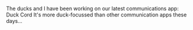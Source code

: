 The ducks and I have been working on our latest communications app: Duck Cord It's more duck-focussed than other communication apps these days...
